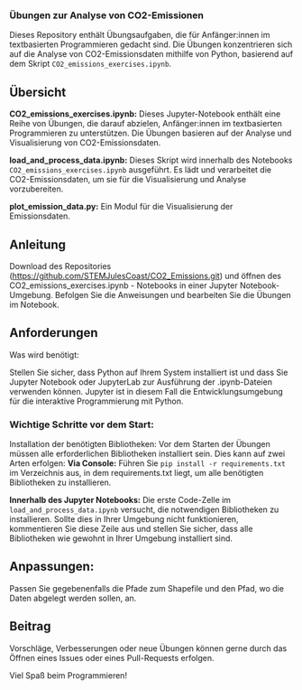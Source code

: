 ### Übungen zur Analyse von CO2-Emissionen

Dieses Repository enthält Übungsaufgaben, die für Anfänger:innen im textbasierten Programmieren gedacht sind. Die Übungen konzentrieren sich auf die Analyse von CO2-Emissionsdaten mithilfe von Python, basierend auf dem Skript `CO2_emissions_exercises.ipynb`.

## Übersicht

**CO2_emissions_exercises.ipynb:** Dieses Jupyter-Notebook enthält eine Reihe von Übungen, die darauf abzielen, Anfänger:innen im textbasierten Programmieren zu unterstützen. Die Übungen basieren auf der Analyse und Visualisierung von CO2-Emissionsdaten.

**load_and_process_data.ipynb:** Dieses Skript wird innerhalb des Notebooks `CO2_emissions_exercises.ipynb` ausgeführt. Es lädt und verarbeitet die CO2-Emissionsdaten, um sie für die Visualisierung und Analyse vorzubereiten.

**plot_emission_data.py:** Ein Modul für die Visualisierung der Emissionsdaten.

## Anleitung
Download des Repositories (https://github.com/STEMJulesCoast/CO2_Emissions.git) und öffnen des CO2_emissions_exercises.ipynb - Notebooks in einer Jupyter Notebook-Umgebung. Befolgen Sie die Anweisungen und bearbeiten Sie die Übungen im Notebook. 

## Anforderungen

Was wird benötigt:

Stellen Sie sicher, dass Python auf Ihrem System installiert ist und dass Sie Jupyter Notebook oder JupyterLab zur Ausführung der .ipynb-Dateien verwenden können. Jupyter ist in diesem Fall die Entwicklungsumgebung für die interaktive Programmierung mit Python.

### Wichtige Schritte vor dem Start:

Installation der benötigten Bibliotheken: Vor dem Starten der Übungen müssen alle erforderlichen Bibliotheken installiert sein. 
Dies kann auf zwei Arten erfolgen:
**Via Console:** Führen Sie `pip install -r requirements.txt` im Verzeichnis aus, in dem requirements.txt liegt, um alle benötigten Bibliotheken zu installieren.

**Innerhalb des Jupyter Notebooks:** Die erste Code-Zelle im `load_and_process_data.ipynb` versucht, die notwendigen Bibliotheken zu installieren. Sollte dies in Ihrer Umgebung nicht funktionieren, kommentieren Sie diese Zeile aus und stellen Sie sicher, dass alle Bibliotheken wie gewohnt in Ihrer Umgebung installiert sind.

## Anpassungen:

Passen Sie gegebenenfalls die Pfade zum Shapefile und den Pfad, wo die Daten abgelegt werden sollen, an.

## Beitrag

Vorschläge, Verbesserungen oder neue Übungen können gerne durch das Öffnen eines Issues oder eines Pull-Requests erfolgen.

Viel Spaß beim Programmieren!

